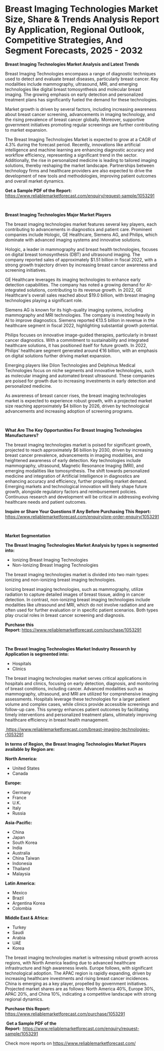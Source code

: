 <p><h1>Breast Imaging Technologies Market Size, Share & Trends Analysis Report By Application, Regional Outlook, Competitive Strategies, And Segment Forecasts, 2025 - 2032</h1></p><p><strong>Breast Imaging Technologies Market Analysis and Latest Trends</strong></p>
<p><p>Breast Imaging Technologies encompass a range of diagnostic techniques used to detect and evaluate breast diseases, particularly breast cancer. Key modalities include mammography, ultrasound, MRI, and emerging technologies like digital breast tomosynthesis and molecular breast imaging. The growing emphasis on early detection and personalized treatment plans has significantly fueled the demand for these technologies. </p><p>Market growth is driven by several factors, including increasing awareness about breast cancer screening, advancements in imaging technology, and the rising prevalence of breast cancer globally. Moreover, supportive government initiatives promoting regular screenings are further contributing to market expansion. </p><p>The Breast Imaging Technologies Market is expected to grow at a CAGR of 4.3% during the forecast period. Recently, innovations like artificial intelligence and machine learning are enhancing diagnostic accuracy and workflow efficiency, representing a significant trend in the sector. Additionally, the rise in personalized medicine is leading to tailored imaging solutions, thereby reshaping the market landscape. Partnerships between technology firms and healthcare providers are also expected to drive the development of new tools and methodologies, improving patient outcomes and overall market dynamics.</p></p>
<p><strong>Get a Sample PDF of the Report:&nbsp;</strong> <a href="https://www.reliablemarketforecast.com/enquiry/request-sample/1053291?utm_campaign=3126&utm_medium=2&utm_source=Github&utm_content=ia&utm_term=22032025&utm_id=breast-imaging-technologies">https://www.reliablemarketforecast.com/enquiry/request-sample/1053291</a></p>
<p>&nbsp;</p>
<p><strong>Breast Imaging Technologies Major Market Players</strong></p>
<p><p>The breast imaging technologies market features several key players, each contributing to advancements in diagnostics and patient care. Prominent companies include Hologic, GE Healthcare, Siemens AG, and Philips, which dominate with advanced imaging systems and innovative solutions.</p><p>Hologic, a leader in mammography and breast health technologies, focuses on digital breast tomosynthesis (DBT) and ultrasound imaging. The company reported sales of approximately $1.51 billion in fiscal 2022, with a strong growth trajectory driven by increasing breast cancer awareness and screening initiatives.</p><p>GE Healthcare leverages its imaging technologies to enhance early detection capabilities. The company has noted a growing demand for AI-integrated solutions, contributing to its revenue growth. In 2022, GE Healthcare's overall sales reached about $19.0 billion, with breast imaging technologies playing a significant role.</p><p>Siemens AG is known for its high-quality imaging systems, including mammography and MRI technologies. The company is investing heavily in AI to improve diagnostics. Siemens reported €13.5 billion in revenue in the healthcare segment in fiscal 2022, highlighting substantial growth potential.</p><p>Philips focuses on innovative image-guided therapies, particularly in breast cancer diagnostics. With a commitment to sustainability and integrated healthcare solutions, it has positioned itself for future growth. In 2022, Philips’ healthcare segment generated around €16 billion, with an emphasis on digital solutions further driving market expansion.</p><p>Emerging players like Dilon Technologies and Delphinus Medical Technologies focus on niche segments and innovative technologies, such as molecular imaging and automated breast ultrasound. These companies are poised for growth due to increasing investments in early detection and personalized medicine.</p><p>As awareness of breast cancer rises, the breast imaging technologies market is expected to experience robust growth, with a projected market size reaching approximately $4 billion by 2026, driven by technological advancements and increasing adoption of screening programs.</p></p>
<p>&nbsp;</p>
<p><strong>What Are The Key Opportunities For Breast Imaging Technologies Manufacturers?</strong></p>
<p><p>The breast imaging technologies market is poised for significant growth, projected to reach approximately $6 billion by 2030, driven by increasing breast cancer prevalence, advancements in imaging modalities, and heightened awareness of early detection. Key technologies include mammography, ultrasound, Magnetic Resonance Imaging (MRI), and emerging modalities like tomosynthesis. The shift towards personalized medicine and integration of Artificial Intelligence in diagnostics are enhancing accuracy and efficiency, further propelling market demand. Emerging markets and technological innovation will likely shape future growth, alongside regulatory factors and reimbursement policies. Continuous research and development will be critical in addressing evolving healthcare needs and patient outcomes.</p></p>
<p><strong>Inquire or Share Your Questions If Any Before Purchasing This Report:</strong> <a href="https://www.reliablemarketforecast.com/enquiry/pre-order-enquiry/1053291?utm_campaign=3126&utm_medium=2&utm_source=Github&utm_content=ia&utm_term=22032025&utm_id=breast-imaging-technologies">https://www.reliablemarketforecast.com/enquiry/pre-order-enquiry/1053291</a></p>
<p>&nbsp;</p>
<p><strong>Market Segmentation</strong></p>
<p><strong>The Breast Imaging Technologies Market Analysis by types is segmented into:</strong></p>
<p><ul><li>Ionizing Breast Imaging Technologies</li><li>Non-Ionizing Breast Imaging Technologies</li></ul></p>
<p><p>The breast imaging technologies market is divided into two main types: ionizing and non-ionizing breast imaging technologies. </p><p>Ionizing breast imaging technologies, such as mammography, utilize radiation to capture detailed images of breast tissue, aiding in cancer detection. In contrast, non-ionizing breast imaging technologies include modalities like ultrasound and MRI, which do not involve radiation and are often used for further evaluation or in specific patient scenarios. Both types play crucial roles in breast cancer screening and diagnosis.</p></p>
<p><strong>Purchase this Report:&nbsp;</strong><a href="https://www.reliablemarketforecast.com/purchase/1053291?utm_campaign=3126&utm_medium=2&utm_source=Github&utm_content=ia&utm_term=22032025&utm_id=breast-imaging-technologies">https://www.reliablemarketforecast.com/purchase/1053291</a></p>
<p>&nbsp;</p>
<p><strong>The Breast Imaging Technologies Market Industry Research by Application is segmented into:</strong></p>
<p><ul><li>Hospitals</li><li>Clinics</li></ul></p>
<p><p>The breast imaging technologies market serves critical applications in hospitals and clinics, focusing on early detection, diagnosis, and monitoring of breast conditions, including cancer. Advanced modalities such as mammography, ultrasound, and MRI are utilized for comprehensive imaging assessments. Hospitals leverage these technologies for a larger patient volume and complex cases, while clinics provide accessible screenings and follow-up care. This synergy enhances patient outcomes by facilitating timely interventions and personalized treatment plans, ultimately improving healthcare efficiency in breast health management.</p></p>
<p><a href="https://www.reliablemarketforecast.com/breast-imaging-technologies-r1053291?utm_campaign=3126&utm_medium=2&utm_source=Github&utm_content=ia&utm_term=22032025&utm_id=breast-imaging-technologies">&nbsp;https://www.reliablemarketforecast.com/breast-imaging-technologies-r1053291</a></p>
<p><strong>In terms of Region, the Breast Imaging Technologies Market Players available by Region are:</strong></p>
<p>
    <p> <strong> North America: </strong>
        <ul>
            <li>United States</li>
            <li>Canada</li>
        </ul>
        </p> 
    <p> <strong> Europe: </strong>
        <ul>
            <li>Germany</li>
            <li>France</li>
            <li>U.K.</li>
            <li>Italy</li>
            <li>Russia</li>
        </ul>
        </p> 
    <p> <strong> Asia-Pacific: </strong>
        <ul>
            <li>China</li>
            <li>Japan</li>
            <li>South Korea</li>
            <li>India</li>
            <li>Australia</li>
            <li>China Taiwan</li>
            <li>Indonesia</li>
            <li>Thailand</li>
            <li>Malaysia</li>
        </ul>
        </p> 
    <p> <strong> Latin America: </strong>
        <ul>
            <li>Mexico</li>
            <li>Brazil</li>
            <li>Argentina Korea</li>
            <li>Colombia</li>
        </ul>
        </p> 
    <p> <strong> Middle East & Africa: </strong>
        <ul>
            <li>Turkey</li>
            <li>Saudi</li>
            <li>Arabia</li>
            <li>UAE</li>
            <li>Korea</li>
        </ul>
    </p>
    </p>
<p><p>The breast imaging technologies market is witnessing robust growth across regions, with North America leading due to advanced healthcare infrastructure and high awareness levels. Europe follows, with significant technological adoption. The APAC region is rapidly expanding, driven by increasing healthcare investments and rising breast cancer incidences. China is emerging as a key player, propelled by government initiatives. Projected market shares are as follows: North America 40%, Europe 30%, APAC 20%, and China 10%, indicating a competitive landscape with strong regional dynamics.</p></p>
<p><strong>Purchase this Report: </strong><a href="https://www.reliablemarketforecast.com/purchase/1053291?utm_campaign=3126&utm_medium=2&utm_source=Github&utm_content=ia&utm_term=22032025&utm_id=breast-imaging-technologies">https://www.reliablemarketforecast.com/purchase/1053291</a></p>
<p>&nbsp;<strong>Get a Sample PDF of the Report:&nbsp;&nbsp;</strong><a href="https://www.reliablemarketforecast.com/enquiry/request-sample/1053291?utm_campaign=3126&utm_medium=2&utm_source=Github&utm_content=ia&utm_term=22032025&utm_id=breast-imaging-technologies">https://www.reliablemarketforecast.com/enquiry/request-sample/1053291</a></p>
<p><strong></strong></p>
<p>Check more reports on <a href="https://www.reliablemarketforecast.com/?utm_campaign=3126&utm_medium=2&utm_source=Github&utm_content=ia&utm_term=22032025&utm_id=breast-imaging-technologies">https://www.reliablemarketforecast.com/</a></p>